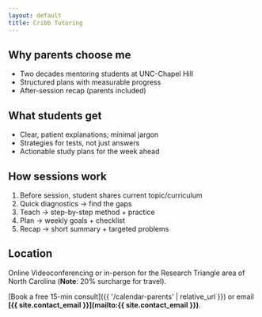 ```yaml
---
layout: default
title: Cribb Tutoring
---
```


## **Why parents choose me**
- Two decades mentoring students at UNC-Chapel Hill
- Structured plans with measurable progress
- After-session recap (parents included)  

## **What students get**
- Clear, patient explanations; minimal jargon
- Strategies for tests, not just answers
- Actionable study plans for the week ahead

## **How sessions work**
1. Before session, student shares current topic/curriculum
2. Quick diagnostics → find the gaps  
3. Teach → step-by-step method + practice  
4. Plan → weekly goals + checklist  
5. Recap → short summary + targeted problems

## **Location**
Online Videoconferencing or in-person for the Research Triangle area of North Carolina (**Note**: 20% surcharge for travel).

[Book a free 15-min consult]({{ '/calendar-parents' | relative_url }}) or email **[{{ site.contact_email }}](mailto:{{ site.contact_email }})**.


